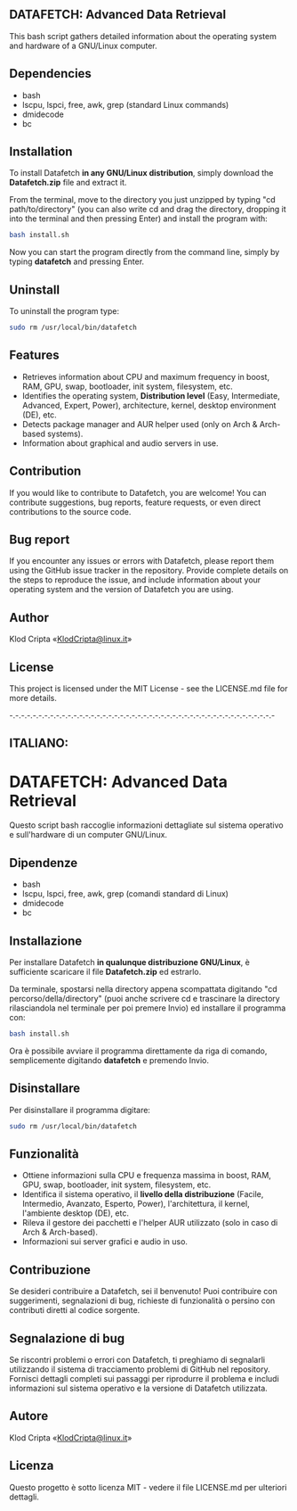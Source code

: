 ## DATAFETCH: Advanced Data Retrieval

This bash script gathers detailed information about the operating system and hardware of a GNU/Linux computer.

## Dependencies

- bash
- lscpu, lspci, free, awk, grep (standard Linux commands)
- dmidecode
- bc

## Installation

To install Datafetch **in any GNU/Linux distribution**, simply download the **Datafetch.zip** file and extract it.

From the terminal, move to the directory you just unzipped by typing "cd path/to/directory" (you can also write cd and drag the directory, dropping it into the terminal and then pressing Enter) and install the program with:
```bash
bash install.sh
```
Now you can start the program directly from the command line, simply by typing **datafetch** and pressing Enter.

## Uninstall

To uninstall the program type:
```bash
sudo rm /usr/local/bin/datafetch
```

## Features

- Retrieves information about CPU and maximum frequency in boost, RAM, GPU, swap, bootloader, init system, filesystem, etc.
- Identifies the operating system, **Distribution level** (Easy, Intermediate, Advanced, Expert, Power), architecture, kernel, desktop environment (DE), etc.
- Detects package manager and AUR helper used (only on Arch & Arch-based systems).
- Information about graphical and audio servers in use.

## Contribution

If you would like to contribute to Datafetch, you are welcome! You can contribute suggestions, bug reports, feature requests, or even direct contributions to the source code.

## Bug report

If you encounter any issues or errors with Datafetch, please report them using the GitHub issue tracker in the repository. Provide complete details on the steps to reproduce the issue, and include information about your operating system and the version of Datafetch you are using.

## Author
Klod Cripta «KlodCripta@linux.it»

## License
This project is licensed under the MIT License - see the LICENSE.md file for more details.

-.-.-.-.-.-.-.-.-.-.-.-.-.-.-.-.-.-.-.-.-.-.-.-.-.-.-.-.-.-.-.-.-.-.-.-.-.-.-.-.-.-.-.-.-.-

## ITALIANO:

# DATAFETCH: Advanced Data Retrieval

Questo script bash raccoglie informazioni dettagliate sul sistema operativo e sull'hardware di un computer GNU/Linux.

## Dipendenze
- bash
- lscpu, lspci, free, awk, grep (comandi standard di Linux)
- dmidecode
- bc

## Installazione
Per installare Datafetch **in qualunque distribuzione GNU/Linux**, è sufficiente scaricare il file **Datafetch.zip** ed estrarlo. 

Da terminale, spostarsi nella directory appena scompattata digitando "cd percorso/della/directory" (puoi anche scrivere cd e trascinare la directory rilasciandola nel terminale per poi premere Invio) ed installare il programma con:
```bash
bash install.sh
```
Ora è possibile avviare il programma direttamente da riga di comando, semplicemente digitando **datafetch** e premendo Invio.

## Disinstallare

Per disinstallare il programma digitare:
```bash
sudo rm /usr/local/bin/datafetch
```
## Funzionalità
- Ottiene informazioni sulla CPU e frequenza massima in boost, RAM, GPU, swap, bootloader, init system, filesystem, etc.
- Identifica il sistema operativo, il **livello della distribuzione** (Facile, Intermedio, Avanzato, Esperto, Power), l'architettura, il kernel, l'ambiente desktop (DE), etc.
- Rileva il gestore dei pacchetti e l'helper AUR utilizzato (solo in caso di Arch & Arch-based).
- Informazioni sui server grafici e audio in uso.

## Contribuzione

Se desideri contribuire a Datafetch, sei il benvenuto! Puoi contribuire con suggerimenti, segnalazioni di bug, richieste di funzionalità o persino con contributi diretti al codice sorgente.

## Segnalazione di bug

Se riscontri problemi o errori con Datafetch, ti preghiamo di segnalarli utilizzando il sistema di tracciamento problemi di GitHub nel repository. Fornisci dettagli completi sui passaggi per riprodurre il problema e includi informazioni sul sistema operativo e la versione di Datafetch utilizzata.

## Autore
Klod Cripta «KlodCripta@linux.it»

## Licenza
Questo progetto è sotto licenza MIT - vedere il file LICENSE.md per ulteriori dettagli.
